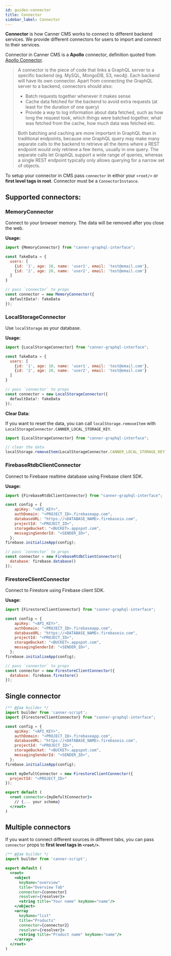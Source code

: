 ```yaml
---
id: guides-connector
title: Connector
sidebar_label: Connector
---
```


**Connector** is how Canner CMS works to connect to different backend services. We provide different connectors for users to import and connect to their services.

Connector in Canner CMS is a **Apollo** connector, definition quoted from [Apollo Connector](https://github.com/apollographql/graphql-tools/blob/master/designs/connectors.md#what-is-a-connector).

> A connector is the piece of code that links a GraphQL server to a specific backend (eg. MySQL, MongoDB, S3, neo4j). Each backend will have its own connector. Apart from connecting the GraphQL server to a backend, connectors should also:
>
> - Batch requests together whenever it makes sense
> - Cache data fetched for the backend to avoid extra requests (at least for the duration of one query)
> - Provide a way to log information about data fetched, such as how long the request took, which things were batched together, what was fetched from the cache, how much data was fetched etc.
>
> Both batching and caching are more important in GraphQL than in traditional endpoints, because one GraphQL query may make many separate calls to the backend to retrieve all the items where a REST endpoint would only retrieve a few items, usually in one query. The separate calls let GraphQL support a wide range of queries, whereas a single REST endpoint typically only allows querying for a narrow set of objects.

To setup your connector in CMS pass `connector` in eithor your `<root/>` or **first level tags in root**. Connector must be a `ConnectorInstance`.

## Supported connectors:

### MemoryConnector

Connect to your browser memory. The data will be removed after you close the web.

**Usage:**

```js
import {MemoryConnector} from "canner-graphql-interface";

const fakeData = {
  users: [
    {id: '1', age: 10, name: 'user1', email: 'test@email.com'},
    {id: '2', age: 20, name: 'user2', email: 'test@email.com'}
  ]
}

// pass `connector` to props
const connector = new MemoryConnector({
  defaultData?: fakeData
});
```

### LocalStorageConnector

Use `localStorage` as your database.

**Usage:**

```js
import {LocalStorageConnector} from "canner-graphql-interface";

const fakeData = {
  users: [
    {id: '1', age: 10, name: 'user1', email: 'test@email.com'},
    {id: '2', age: 20, name: 'user2', email: 'test@email.com'}
  ]
}

// pass `connector` to props
const connector = new LocalStorageConnector({
  defaultData?: fakeData
});
```

**Clear Data:**

If you want to reset the data, you can call `localStorage.removeItem` with `LocalStorageConnector.CANNER_LOCAL_STORAGE_KEY`.

```js
import {LocalStorageConnector} from "canner-graphql-interface";

// clear the data
localStorage.removeItem(LocalStorageConnector.CANNER_LOCAL_STORAGE_KEY);
```

### FirebaseRtdbClientConnector

Connect to Firebase realtime database using Firebase client SDK.

**Usage:**

```js
import {FirebaseRtdbClientConnector} from "canner-graphql-interface";

const config = {
    apiKey: "<API_KEY>",
    authDomain: "<PROJECT_ID>.firebaseapp.com",
    databaseURL: "https://<DATABASE_NAME>.firebaseio.com",
    projectId: "<PROJECT_ID>",
    storageBucket: "<BUCKET>.appspot.com",
    messagingSenderId: "<SENDER_ID>",
  };
firebase.initializeApp(config);

// pass `connector` to props
const connector = new FirebaseRtdbClientConnector({
  database: firebase.database()
});
```

### FirestoreClientConnector

Connect to Firestore using Firebase client SDK.

**Usage:**

```js
import {FirestoreClientConnector} from "canner-graphql-interface";

const config = {
    apiKey: "<API_KEY>",
    authDomain: "<PROJECT_ID>.firebaseapp.com",
    databaseURL: "https://<DATABASE_NAME>.firebaseio.com",
    projectId: "<PROJECT_ID>",
    storageBucket: "<BUCKET>.appspot.com",
    messagingSenderId: "<SENDER_ID>",
  };
firebase.initializeApp(config);

// pass `connector` to props
const connector = new FirestoreClientConnector({
  database: firebase.firestore()
});
```

## Single connector

```jsx
/** @jsx builder */
import builder from 'canner-script';
import {FirestoreClientConnector} from "canner-graphql-interface";

const config = {
    apiKey: "<API_KEY>",
    authDomain: "<PROJECT_ID>.firebaseapp.com",
    databaseURL: "https://<DATABASE_NAME>.firebaseio.com",
    projectId: "<PROJECT_ID>",
    storageBucket: "<BUCKET>.appspot.com",
    messagingSenderId: "<SENDER_ID>",
  };
firebase.initializeApp(config);

const myDefultConnector = new FirestoreClientConnector({
  projectId: "<PROJECT_ID>"
});

export default (
  <root connector={myDefultConnector}>
    // {... your schema}
  </root>
)
```

## Multiple connectors

If you want to connect different sources in different tabs, you can pass `connector` props to **first level tags in `<root/>`**.

```jsx
/** @jsx builder */
import builder from 'canner-script';

export default (
  <root>
    <object
      keyName="overview"
      title="Overview Tab"
      connector={connector}
      resolver={resolver}>
      <string title="Your name" keyName="name"/>
    </object>
    <array
      keyName="list"
      title="Products"
      connector={connector2}
      resolver={resolver}>
      <string title="Product name" keyName="name"/>
    </array>
  </root>
)
```
